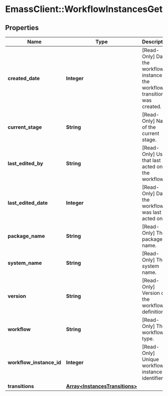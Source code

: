 # EmassClient::WorkflowInstancesGet

## Properties
Name | Type | Description | Notes
------------ | ------------- | ------------- | -------------
**created_date** | **Integer** | [Read-Only] Date the workflow instance or the workflow transition was created. | [optional] 
**current_stage** | **String** | [Read-Only] Name of the current stage. | [optional] 
**last_edited_by** | **String** | [Read-Only] User that last acted on the workflow. | [optional] 
**last_edited_date** | **Integer** | [Read-Only] Date the workflow was last acted on. | [optional] 
**package_name** | **String** | [Read-Only] The package name. | [optional] 
**system_name** | **String** | [Read-Only] The system name. | [optional] 
**version** | **String** | [Read-Only] Version of the workflow definition. | [optional] 
**workflow** | **String** | [Read-Only] The workflow type. | [optional] 
**workflow_instance_id** | **Integer** | [Read-Only] Unique workflow instance identifier. | [optional] 
**transitions** | [**Array&lt;InstancesTransitions&gt;**](InstancesTransitions.md) |  | [optional] 

